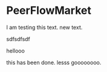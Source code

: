# PeerFlowMarket


I am testing this text. 
new text.

sdfsdfsdf

hellooo


this has been done.
lesss goooooooo.